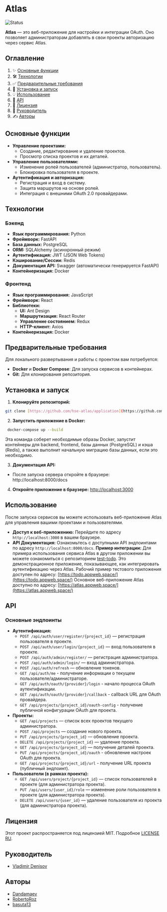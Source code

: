# Atlas

![Status](https://img.shields.io/badge/status-active_development-blue)

**Atlas** — это веб-приложение для настройки и интеграции OAuth. Оно позволяет администраторам добавлять в свои проекты авторизацию через сервис Atlas.

## Оглавление

1.  ✨ [Основные функции](#основные-функции)
2.  🛠️ [Технологии](#технологии)
3.  ✅ [Предварительные требования](#предварительные-требования)
4.  🚀 [Установка и запуск](#установка-и-запуск)
5.  💡 [Использование](#использование)
6.  🔗 [API](#api)
7.  📄 [Лицензия](#лицензия)
8.  👤 [Руководитель](#руководитель)
9.  ✍️ [Авторы](#авторы)

## Основные функции

- **Управление проектами:**
  - Создание, редактирование и удаление проектов.
  - Просмотр списка проектов и их деталей.
- **Управление пользователями:**
  - Изменение ролей пользователей (администратор, пользователь).
  - Блокировка пользователя в проекте.
- **Аутентификация и авторизация:**
  - Регистрация и вход в систему.
  - Защита маршрутов на основе ролей.
  - Интеграция с внешними OAuth 2.0 провайдерами.

## Технологии

### Бэкенд

- **Язык программирования:** Python
- **Фреймворк:** FastAPI
- **База данных:** PostgreSQL
- **ORM:** SQLAlchemy (асинхронный режим)
- **Аутентификация:** JWT (JSON Web Tokens)
- **Кэширование/Сессии:** Redis
- **Документация API:** Swagger (автоматически генерируется FastAPI)
- **Контейнеризация:** Docker

### Фронтенд

- **Язык программирования:** JavaScript
- **Фреймворк:** React
- **Библиотеки:**
  - **UI:** Ant Design
  - **Маршрутизация:** React Router
  - **Управление состоянием:** Redux
  - **HTTP-клиент:** Axios
- **Контейнеризация:** Docker

## Предварительные требования

Для локального развертывания и работы с проектом вам потребуется:

- **Docker** и **Docker Compose**: Для запуска сервисов в контейнерах.
- **Git**: Для клонирования репозитория.

## Установка и запуск

1. **Клонируйте репозиторий:**

```bash
git clone [https://github.com/hse-atlas/application](https://github.com/hse-atlas/application) cd application
```

2. **Запустить приложение в Docker:**

```bash
 docker-compose up --build
```

Эта команда соберет необходимые образы Docker, запустит контейнеры для backend, frontend, базы данных (PostgreSQL) и кэша (Redis), а также выполнит начальную миграцию базы данных, если это необходимо.

3. **Документация API:**

- После запуска сервера откройте в браузере:
  http://localhost:8000/docs

4. **Откройте приложение в браузере:**
   [http://localhost:3000](http://localhost:3000/)

## Использование

После запуска сервисов вы можете использовать веб-приложение Atlas для управления вашими проектами и пользователями.

- **Доступ к веб-приложению:** Перейдите по адресу `http://localhost:3000` в вашем браузере.
- **API Документация:** Ознакомьтесь с доступными API эндпоинтами по адресу `http://localhost:8000/docs`.
  **Пример интеграции:**
  Для примера использования сервиса Atlas в другом приложении вы можете ознакомиться с репозиторием [test-todo](https://github.com/hse-atlas/test-todo). Это демонстрационное приложение, показывающее, как интегрировать аутентификацию через Atlas.
  Рабочий пример тестового приложения доступен по адресу: [https://todo.appweb.space/](https://todo.appweb.space/)
  Основное веб-приложение Atlas доступно по адресу: [https://atlas.appweb.space/](https://atlas.appweb.space/)

## API

### Основные эндпоинты

- **Аутентификация:**
  - `POST /api/auth/user/register/{project_id}` — регистрация пользователя в проекте.
  - `POST /api/auth/user/login/{project_id}` — вход пользователя в проекте.
  - `POST /api/auth/admin/register/` — регистрация администратора.
  - `POST /api/auth/admin/login/` — вход администратора.
  - `POST /api/auth/refresh` — обновление токенов.
  - `GET /api/auth/me` - получение информации о текущем пользователе/администраторе.
  - `GET /api/auth/oauth/{provider}/login` - начало процесса OAuth аутентификации.
  - `GET /api/auth/oauth/{provider}/callback` - callback URL для OAuth провайдера.
  - `GET /api/projects/{project_id}/oauth-config` - получение публичной конфигурации OAuth для проекта.
- **Проекты:**
  - `GET /api/projects` — список всех проектов текущего администратора.
  - `POST /api/projects` — создание нового проекта.
  - `PUT /api/projects/{project_id}` — обновление проекта.
  - `DELETE /api/projects/{project_id}` — удаление проекта.
  - `GET /api/projects/{project_id}` — получение деталей проекта.
  - `PUT /api/projects/{project_id}/oauth` - обновление настроек OAuth для проекта.
  - `GET /api/projects/{project_id}/url` - получение URL проекта (публичный эндпоинт).
- **Пользователи (в рамках проекта):**
  - `GET /api/users/project/{project_id}` — список пользователей в проекте (для администратора проекта).
  - `PUT /api/users/{user_id}/role` — изменение роли пользователя в проекте (для администратора проекта).
  - `DELETE /api/users/{user_id}` — удаление пользователя из проекта (для администратора проекта).

## Лицензия

Этот проект распространяется под лицензией MIT. Подробное [LICENSE RU](https://ru.wikipedia.org/wiki/Лицензия_MIT).

## Руководитель

- [Vladimir Denisov](https://github.com/vdenisov-pro)

## Авторы

- [Dandamaev](https://github.com/Dandamaev)
- [RobertoRoz](https://github.com/RobertoRoz)
- [basuta13](https://github.com/basuta13)

